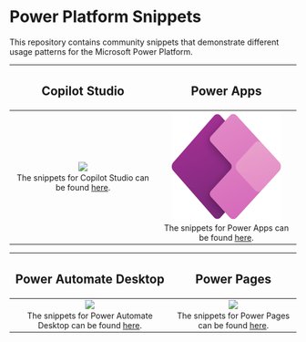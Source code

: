 # Power Platform Snippets
This repository contains community snippets that demonstrate different usage patterns for the Microsoft Power Platform.

|<h2>Copilot Studio</h2>|<h2>Power Apps</h2>|
|:--------------------------------------------------:|:----------------------:|
|![](./assets/CopilotStudio.Scalable.svg)<br/>The snippets for Copilot Studio can be found [here](copilot-studio).|![](./assets/PowerApps_scalable.svg)<br/>The snippets for Power Apps can be found [here](power-apps).|

|<h2>Power Automate Desktop</h2>|<h2>Power Pages</h2>|
|:--------------------------------------------------:|:----------------------:|
|![](./assets/PowerAutomate_scalable.svg)<br/>The snippets for Power Automate Desktop can be found [here](power-automate-desktop).|![](./assets/PowerPages_scalable.svg) <br/>The snippets for Power Pages can be found [here](power-pages).|


